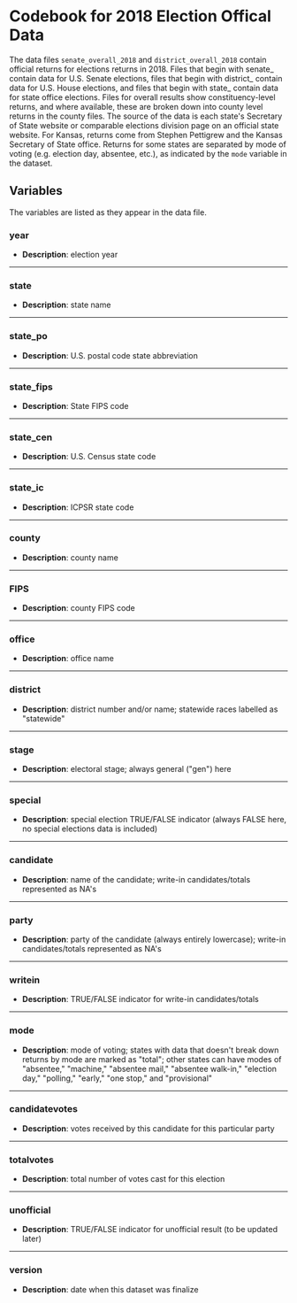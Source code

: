 # Codebook for 2018 Election Offical Data

The data files `senate_overall_2018` and `district_overall_2018` contain official returns for elections returns in 2018. Files that begin with senate_ contain data for U.S. Senate elections, files that begin with district_ contain data for U.S. House elections, and files that begin with state_ contain data for state office elections. Files for overall results show constituency-level returns, and where available, these are broken down into county level returns in the county files. The source of the data is each state's Secretary of State website or comparable elections division page on an official state website. For Kansas, returns come from Stephen Pettigrew and the Kansas Secretary of State office. Returns for some states are separated by mode of voting (e.g. election day, absentee, etc.), as indicated by the `mode` variable in the dataset.

## Variables
The variables are listed as they appear in the data file. 

### year
- **Description**: election year	

------------------

### state
- **Description**: state name 

-----------------

### state_po
- **Description**: U.S. postal code state abbreviation

----------------

### state_fips
 - **Description**: State FIPS code

----------------

### state_cen
 - **Description**: U.S. Census state code

 ---------------
 
### state_ic
 - **Description**: ICPSR state code

-----------------

### county
 - **Description**: county name

-----------------

### FIPS
 - **Description**: county FIPS code

-----------------

### office
- **Description**: office name

-----------------

### district
- **Description**: district number and/or name; statewide races labelled as "statewide"

-----------------

### stage
- **Description**: electoral stage; always general ("gen") here

-----------------

### special
- **Description**: special election TRUE/FALSE indicator (always FALSE here, no special elections data is included)

-----------------

### candidate
- **Description**: name of the candidate; write-in candidates/totals represented as NA's
 
-----------------

### party
- **Description**: party of the candidate (always entirely lowercase); write-in candidates/totals represented as NA's

-----------------

### writein
- **Description**: TRUE/FALSE indicator for write-in candidates/totals

-----------------

### mode
- **Description**: mode of voting; states with data that doesn't break down returns by mode are marked as "total"; other states can have modes of "absentee," "machine," "absentee mail," "absentee walk-in," "election day," "polling," "early," "one stop," and "provisional" 

-----------------

### candidatevotes 
- **Description**: votes received by this candidate for this particular party

----------------

### totalvotes
- **Description**: total number of votes cast for this election

----------------

### unofficial
- **Description**: TRUE/FALSE indicator for unofficial result (to be updated later)

----------------

### version  
- **Description**: date when this dataset was finalize